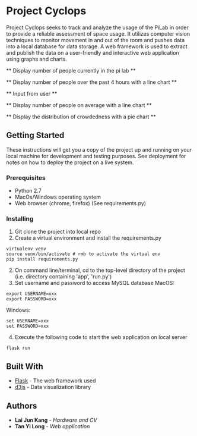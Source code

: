 # Project Cyclops

Project Cyclops seeks to track and analyze the usage of the PiLab in order to provide a reliable assessment of space usage. It utilizes computer vision techniques to monitor movement in and out of the room and pushes data into a local database for data storage. A web framework is used to extract and publish the data on a user-friendly and interactive web application using graphs and charts. 

** Display number of people currently in the pi lab **

** Display number of people over the past 4 hours with a line chart **

** Input from user **

** Display number of people on average with a line chart **

** Display the distribution of crowdedness with a pie chart **

## Getting Started

These instructions will get you a copy of the project up and running on your local machine for development and testing purposes. See deployment for notes on how to deploy the project on a live system.

### Prerequisites

* Python 2.7
* MacOs/Windows operating system
* Web browser (chrome, firefox)
(See requirements.py)

### Installing

1. Git clone the project into local repo
2. Create a virtual environment and install the requirements.py
```
virtualenv venv
source venv/bin/activate # rmb to activate the virtual env
pip install requirements.py
```
2. On command line/terminal, cd to the top-level directory of the project (i.e. directory containing 'app', 'run.py')
3. Set username and password to access MySQL database
MacOS:
```
export USERNAME=xxx
export PASSWORD=xxx
```
Windows:
```
set USERNAME=xxx
set PASSWORD=xxx
```
4. Execute the following code to start the web application on local server
```
flask run
```

## Built With

* [Flask](http://flask.pocoo.org/) - The web framework used
* [d3js](https://d3js.org/) - Data visualization library  

## Authors
* **Lai Jun Kang** - *Hardware and CV*
* **Tan Yi Long** - *Web application*

